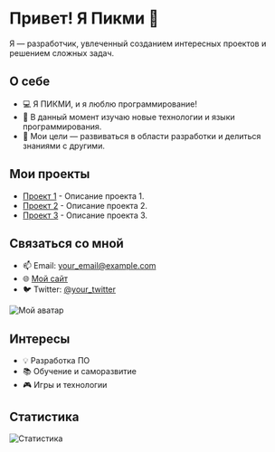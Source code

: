 # Привет! Я Пикми 👋

Я — разработчик, увлеченный созданием интересных проектов и решением сложных задач. 

## О себе

- 💻 Я ПИКМИ, и я люблю программирование!
- 🌱 В данный момент изучаю новые технологии и языки программирования.
- 🎯 Мои цели — развиваться в области разработки и делиться знаниями с другими.

## Мои проекты

- [Проект 1](https://github.com/user/project1) - Описание проекта 1.
- [Проект 2](https://github.com/user/project2) - Описание проекта 2.
- [Проект 3](https://github.com/user/project3) - Описание проекта 3.

## Связаться со мной

- 📫 Email: your_email@example.com
- 🌐 [Мой сайт](https://yourwebsite.com)
- 🐦 Twitter: [@your_twitter](https://twitter.com/your_twitter)

![Мой аватар](https://github.com/user-attachments/assets/6f4521ee-647a-40e5-a6aa-91d23aabd482)

## Интересы

- 💡 Разработка ПО
- 📚 Обучение и саморазвитие
- 🎮 Игры и технологии

## Статистика

![Статистика](https://github-readme-stats.vercel.app/api?username=your_username&show_icons=true&theme=radical)

